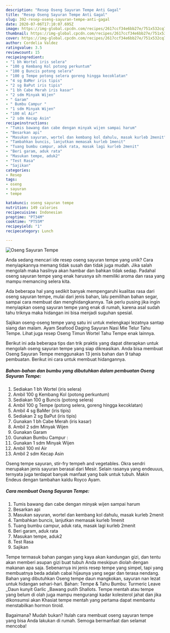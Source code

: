 ```yaml
---
description: "Resep Oseng Sayuran Tempe Anti Gagal"
title: "Resep Oseng Sayuran Tempe Anti Gagal"
slug: 392-resep-oseng-sayuran-tempe-anti-gagal
date: 2020-07-06T17:10:07.695Z
image: https://img-global.cpcdn.com/recipes/2617ccf34e6bb27e/751x532cq70/oseng-sayuran-tempe-foto-resep-utama.jpg
thumbnail: https://img-global.cpcdn.com/recipes/2617ccf34e6bb27e/751x532cq70/oseng-sayuran-tempe-foto-resep-utama.jpg
cover: https://img-global.cpcdn.com/recipes/2617ccf34e6bb27e/751x532cq70/oseng-sayuran-tempe-foto-resep-utama.jpg
author: Cordelia Valdez
ratingvalue: 3.5
reviewcount: 15
recipeingredient:
- "1 bh Wortel iris selera"
- "100 g Kembang Kol potong perkuntum"
- "100 g Buncis potong selera"
- "100 g Tempe potong selera goreng hingga kecoklatan"
- "4 sg BaMer iris tipis"
- "2 sg BaPut iris tipis"
- "1 bh Cabe Merah iris kasar"
- "2 sdm Minyak Wijen"
- " Garam"
- " Bumbu Campur "
- "1 sdm Minyak Wijen"
- "100 ml Air"
- "2 sdm Kecap Asin"
recipeinstructions:
- "Tumis bawang dan cabe dengan minyak wijen sampai harum"
- "Besarkan api"
- "Masukan sayuran, wortel dan kembang kol dahulu, masak kurleb 2menit"
- "Tambahkan buncis, lanjutkan memasak kurleb 1menit"
- "Tuang bumbu campur, aduk rata, masak lagi kurleb 2menit"
- "Beri garam, aduk rata"
- "Masukan tempe, aduk2"
- "Test Rasa"
- "Sajikan"
categories:
- Resep
tags:
- oseng
- sayuran
- tempe

katakunci: oseng sayuran tempe 
nutrition: 149 calories
recipecuisine: Indonesian
preptime: "PT34M"
cooktime: "PT55M"
recipeyield: "1"
recipecategory: Lunch

---
```



![Oseng Sayuran Tempe](https://img-global.cpcdn.com/recipes/2617ccf34e6bb27e/751x532cq70/oseng-sayuran-tempe-foto-resep-utama.jpg)

Anda sedang mencari ide resep oseng sayuran tempe yang unik? Cara menyiapkannya memang tidak susah dan tidak juga mudah. Jika salah mengolah maka hasilnya akan hambar dan bahkan tidak sedap. Padahal oseng sayuran tempe yang enak harusnya sih memiliki aroma dan rasa yang mampu memancing selera kita.

Ada beberapa hal yang sedikit banyak mempengaruhi kualitas rasa dari oseng sayuran tempe, mulai dari jenis bahan, lalu pemilihan bahan segar, sampai cara membuat dan menghidangkannya. Tak perlu pusing jika ingin menyiapkan oseng sayuran tempe yang enak di rumah, karena asal sudah tahu triknya maka hidangan ini bisa menjadi suguhan spesial.

Sajikan oseng-oseng tempe yang satu ini untuk melengkapi lezatnya santap siang dan malam. Ayam Seafood Daging Sayuran Nasi Mie Telur Tahu Tempe. Lihat juga resep Oseng Timun Wortel Tahu Tempe enak lainnya.


Berikut ini ada beberapa tips dan trik praktis yang dapat diterapkan untuk mengolah oseng sayuran tempe yang siap dikreasikan. Anda bisa membuat Oseng Sayuran Tempe menggunakan 13 jenis bahan dan 9 tahap pembuatan. Berikut ini cara untuk membuat hidangannya.

<!--inarticleads1-->

##### Bahan-bahan dan bumbu yang dibutuhkan dalam pembuatan Oseng Sayuran Tempe:

1. Sediakan 1 bh Wortel (iris selera)
1. Ambil 100 g Kembang Kol (potong perkuntum)
1. Sediakan 100 g Buncis (potong selera)
1. Ambil 100 g Tempe (potong selera, goreng hingga kecoklatan)
1. Ambil 4 sg BaMer (iris tipis)
1. Sediakan 2 sg BaPut (iris tipis)
1. Gunakan 1 bh Cabe Merah (iris kasar)
1. Ambil 2 sdm Minyak Wijen
1. Gunakan  Garam
1. Gunakan  Bumbu Campur :
1. Gunakan 1 sdm Minyak Wijen
1. Ambil 100 ml Air
1. Ambil 2 sdm Kecap Asin


Oseng tempe sayuran, stir-fry tempeh and vegetables. Okra sendri merupakan jenis sayuran berasal dari Mesir. Selain rasanya yang endeuuus, ternyata juga terdapat banyak manfaat yang baik untuk tubuh. Makin Endeus dengan tambahan kaldu Royco Ayam. 

<!--inarticleads2-->

##### Cara membuat Oseng Sayuran Tempe:

1. Tumis bawang dan cabe dengan minyak wijen sampai harum
1. Besarkan api
1. Masukan sayuran, wortel dan kembang kol dahulu, masak kurleb 2menit
1. Tambahkan buncis, lanjutkan memasak kurleb 1menit
1. Tuang bumbu campur, aduk rata, masak lagi kurleb 2menit
1. Beri garam, aduk rata
1. Masukan tempe, aduk2
1. Test Rasa
1. Sajikan


Tempe termasuk bahan pangan yang kaya akan kandungan gizi, dan tentu akan memberi asupan gizi buat tubuh Anda meskipun diolah dengan makanan apa saja. Sebenarnya ini jenis resep tempe yang simpel, tapi yang membuatnya beda adalah cabai hijaunya yang segar dan terasa nendang. Bahan yang dibutuhkan Oseng tempe daun mangkokan, sayuran nan lezat untuk hidangan sehari-hari. Bahan: Tempe &amp; Tahu Bumbu: Turmeric Leave _Daun kunyit Garlic _Bawang putih Shallots. Tempe mentah atau tempe yang belum di olah juga mampu mengurangi kadar kolesterol jahat dan jika dikonsumsi akan Khasiat tempe mentah yang pertama dapat membantu menstabilkan hormon tiroid. 

Bagaimana? Mudah bukan? Itulah cara membuat oseng sayuran tempe yang bisa Anda lakukan di rumah. Semoga bermanfaat dan selamat mencoba!
